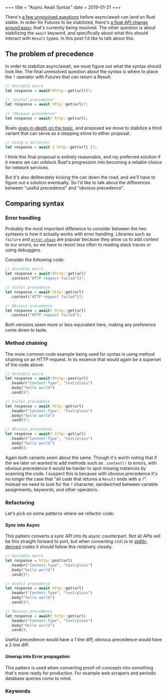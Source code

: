 +++
title = "Async Await Syntax"
date = 2019-01-21
+++

There's [a few unresolved questions](https://areweasyncyet.rs/) before
async/await can land on Rust stable. In order for Futures to be stabilized,
there's [a final API change around
`Waker`](https://boats.gitlab.io/blog/post/wakers-ii/) that's currently being
resolved. The other question is about stabilizing the `await` keyword, and
specifically about what this should interact with `Result` types. In this post
I'd like to talk about this.

## The problem of precedence
In order to stabilize async/await, we must figure out what the syntax should
look like. The final unresolved question about the syntax is where to place the
`?` operator with Futures that can return a Result:

```rust
// Unstable macro
let response = await!(http::get(url))?;

// "Useful precedence"
let response = await http::get(url)?;
 
// "Obvious precedence"
let response = await? http::get(url);
```

Boats [goes in-depth on the
topic](https://boats.gitlab.io/blog/post/await-syntax/), and proposed we move
to stabilize a third variant that can serve as a stepping stone to either
proposal:

```rust
// Using a delimiter
let response = await { http::get(url) }?;
```

I think this final proposal is entirely reasonable, and my preferred solution if
it means we can unblock Rust's progression into becoming a reliable choice for
network services.

But it's also deliberately kicking the can down the road, and we'll have to
figure out a solution eventually. So I'd like to talk about the differences
between "useful precedence" and "obvious precedence".

## Comparing syntax
### Error handling
Probably the most important difference to consider between the two syntaxes is
how it actually works with error handling. Libraries such as `failure` and
[`error-chain`](https://docs.rs/error-chain/0.12.0/error_chain/#chaining-errors)
are popular because they allow us to add context to our errors, so we have to
resort less often to reading stack traces or using debuggers.

Consider the following code:
```rust
// Unstable macro
let response = await!(http::get(url)
  .context("HTTP request failed"))?;

// Useful precedence
let response = await http::get(url)
  .context("HTTP request failed")?;

// Obvious precedence
let response = await? http::get(url)
  .context("HTTP request failed");
```

Both versions seem more or less equivalent here, making any preference come down
to taste.

### Method chaining
The more common code example being used for syntax is using method chaining on
an HTTP request. In its essence that would again be a superset of the code
above:

```rust
// Unstable macro
let response = await!(http::post(url)
  .header("Content-Type", "text/plain")
  .body("hello world")
  .send()?;

// Useful precedence
let response = await http::get(url)
  .header("Content-Type", "text/plain")
  .body("hello world")
  .send()?;

// Obvious precedence
let response = await? http::get(url)
  .header("Content-Type", "text/plain")
  .body("hello world")
  .send();
```

Again both variants seem about the same. Though it's worth noting that if the
we later on wanted to add methods such as `.context()` to errors, with obvious
precedence it would be harder to spot missing instances by scanning the code.
I suspect this is because with obvious precedence it's no longer the case that
"all code that returns a `Result` ends with a `?`". Instead we need to look for
the `?` character, sandwiched between variable assignments, keywords, and other
operators.

### Refactoring
Let's pick on some patterns where we refactor code:

#### Sync into Async
This pattern converts a sync API into its async counterpart. Not all APIs will
be this straight forward to port, but when converting `stdlib` to
[stdlib-derived](https://github.com/withoutboats/romio) crates it should follow
this relatively closely.

```rust
// Unstable macro
let response = http::post(url)
  .header("Content-Type", "text/plain")
  .body("hello world")
  .send()?;

// Useful precedence
let response = await http::get(url)
  .header("Content-Type", "text/plain")
  .body("hello world")
  .send()?;

// Obvious precedence
let response = await? http::get(url)
  .header("Content-Type", "text/plain")
  .body("hello world")
  .send();
```

Useful precedence would have a 1 line diff, obvious precedence would have a 2
line diff.

#### Unwrap into Error propagation
This pattern is used when converting proof-of-concepts into something that's
more ready for production. For example web scrapers and periodic database
queries come to mind.

### Keywords
